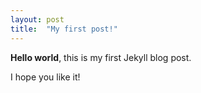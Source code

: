 ```yaml
---
layout: post
title:  "My first post!"
---
```


**Hello world**, this is my first Jekyll blog post.

I hope you like it!